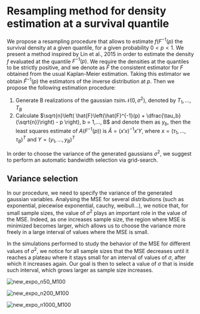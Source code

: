 # Resampling method for density estimation at a survival quantile
We propose a resampling procedure that allows to estimate $f(F^{-1}(p)$ the survival density at a given quantile, for a given probability $0 < p < 1$.
We present a method inspired by Lin et al., 2015 in order to estimate the density $f$ evaluated at the quantile $F^{-1}(p)$.
We require the densities at the quantiles to be strictly positive, and we denote as $\hat{F}$ the consistent estimator for $F$ obtained from the usual Kaplan-Meier estimation. Taking this estimator we obtain $\hat{F}^{-1}(p)$ the estimators of the inverse distribution at $p$. Then we propose the following estimation procedure:

1. Generate B realizations of the gaussian $\tau sim \mathcal{N}(0, \sigma^2)$, denoted by $T_1,..., T_B$
2.  Calculate $\sqrt{n}\left( \hat{F}\left(\hat{F}^{-1}(p) + \dfrac{\tau_b}{\sqrt{n}}\right) - p \right), b = 1,..., B$ and denote them as $y_b$, then the least squares estimate of $A(F^{-1}(p))$ is $\hat{A} = (x'x)^{-1}x'Y$, where $x= (\tau_1,..., \tau_B)^T$ and $Y = (y_1,..., y_B)^T$

In order to choose the variance of the generated gaussians $\sigma^2$, we suggest to perform an automatic bandwidth selection via grid-search.

## Variance selection 
In our procedure, we need to specify the variance of the generated gaussian variables. Analysing the MSE for several distributions (such as exponential, piecewise exponential, cauchy, weibull...), we notice that, for small sample sizes, the value of $\sigma^2$ plays an important role in the value of the MSE. Indeed, as one increases sample size, the region where MSE is minimized becomes larger, which allows us to choose the variance more freely in a large interval of values where the MSE is small.

In the simulations performed to study the behavior of the MSE for different values of $\sigma^2$, we notice for all sample sizes that the MSE decreases until it reaches a plateau where it stays small for an interval of values of $\sigma$, after which it increases again. Our goal is then to select a value of $\sigma$ that is inside such interval, which grows larger as sample size increases. 

![new_expo_n50_M100](https://github.com/user-attachments/assets/572cc906-e562-4f06-8847-dc4873499e58)

![new_expo_n200_M100](https://github.com/user-attachments/assets/7c72629f-3ff9-434e-a1b8-ca12dc407801)

![new_expo_n1000_M100](https://github.com/user-attachments/assets/ca0f7a68-b66a-423b-9898-464795b7f8b8)
